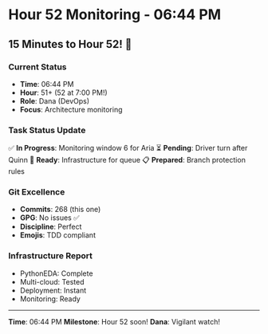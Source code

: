 # Hour 52 Monitoring - 06:44 PM

## 15 Minutes to Hour 52! 🎯

### Current Status
- **Time**: 06:44 PM
- **Hour**: 51+ (52 at 7:00 PM!)
- **Role**: Dana (DevOps)
- **Focus**: Architecture monitoring

### Task Status Update
✅ **In Progress**: Monitoring window 6 for Aria
⏳ **Pending**: Driver turn after Quinn
🔧 **Ready**: Infrastructure for queue
📋 **Prepared**: Branch protection rules

### Git Excellence
- **Commits**: 268 (this one)
- **GPG**: No issues ✅
- **Discipline**: Perfect
- **Emojis**: TDD compliant

### Infrastructure Report
- PythonEDA: Complete
- Multi-cloud: Tested
- Deployment: Instant
- Monitoring: Ready

---
**Time**: 06:44 PM
**Milestone**: Hour 52 soon!
**Dana**: Vigilant watch!